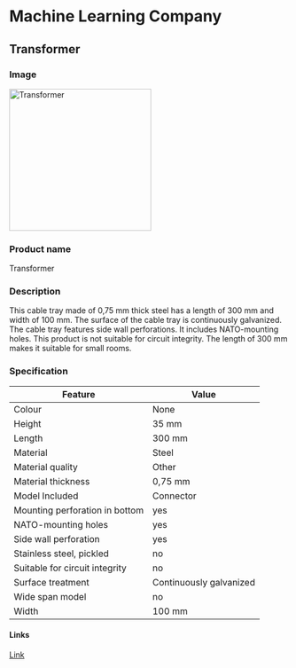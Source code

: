 # Machine Learning Company

## Transformer

### Image
<img src="https://i.imgur.com/LGU0HO2.jpg" alt="Transformer" width="256" height="256">

### Product name
Transformer


### Description
This cable tray made of 0,75 mm thick steel has a length of 300 mm and width of 100 mm. The surface of the cable tray is continuously galvanized. The cable tray features side wall perforations. It includes NATO-mounting holes. This product is not suitable for circuit integrity. The length of 300 mm makes it suitable for small rooms. 

### Specification

Feature | Value
------------ | -------------
Colour | None
Height | 35 mm
Length | 300 mm
Material | Steel
Material quality | Other
Material thickness | 0,75 mm
Model Included | Connector
Mounting perforation in bottom | yes
NATO-mounting holes | yes
Side wall perforation | yes
Stainless steel, pickled | no
Suitable for circuit integrity | no
Surface treatment | Continuously galvanized
Wide span model | no
Width | 100 mm

#### Links 
[Link](https://andyleezaizai.github.io/Transformer/)
